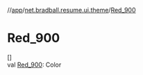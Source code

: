 //[app](../../index.md)/[net.bradball.resume.ui.theme](index.md)/[Red_900](-red_900.md)

# Red_900

[]\
val [Red_900](-red_900.md): Color
